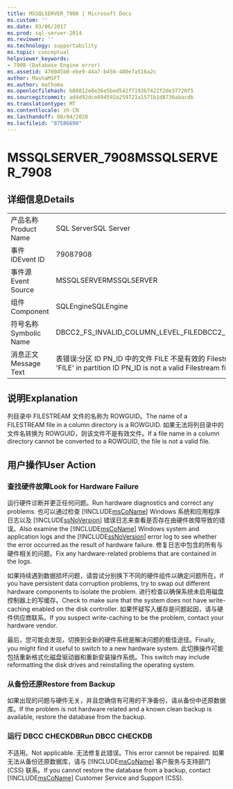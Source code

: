 ```yaml
---
title: MSSQLSERVER_7908 | Microsoft Docs
ms.custom: ''
ms.date: 03/06/2017
ms.prod: sql-server-2014
ms.reviewer: ''
ms.technology: supportability
ms.topic: conceptual
helpviewer_keywords:
- 7908 (Database Engine error)
ms.assetid: 470045b0-ebe9-44a7-b456-480e7a516a2c
author: MashaMSFT
ms.author: mathoma
ms.openlocfilehash: b80812e0e36e5bed542f7193b7422f2de37720f5
ms.sourcegitcommit: ad4d92dce894592a259721a1571b1d8736abacdb
ms.translationtype: MT
ms.contentlocale: zh-CN
ms.lasthandoff: 08/04/2020
ms.locfileid: "87586698"
---
```

# <a name="mssqlserver_7908"></a><span data-ttu-id="b6594-102">MSSQLSERVER_7908</span><span class="sxs-lookup"><span data-stu-id="b6594-102">MSSQLSERVER_7908</span></span>
    
## <a name="details"></a><span data-ttu-id="b6594-103">详细信息</span><span class="sxs-lookup"><span data-stu-id="b6594-103">Details</span></span>  
  
|||  
|-|-|  
|<span data-ttu-id="b6594-104">产品名称</span><span class="sxs-lookup"><span data-stu-id="b6594-104">Product Name</span></span>|<span data-ttu-id="b6594-105">SQL Server</span><span class="sxs-lookup"><span data-stu-id="b6594-105">SQL Server</span></span>|  
|<span data-ttu-id="b6594-106">事件 ID</span><span class="sxs-lookup"><span data-stu-id="b6594-106">Event ID</span></span>|<span data-ttu-id="b6594-107">7908</span><span class="sxs-lookup"><span data-stu-id="b6594-107">7908</span></span>|  
|<span data-ttu-id="b6594-108">事件源</span><span class="sxs-lookup"><span data-stu-id="b6594-108">Event Source</span></span>|<span data-ttu-id="b6594-109">MSSQLSERVER</span><span class="sxs-lookup"><span data-stu-id="b6594-109">MSSQLSERVER</span></span>|  
|<span data-ttu-id="b6594-110">组件</span><span class="sxs-lookup"><span data-stu-id="b6594-110">Component</span></span>|<span data-ttu-id="b6594-111">SQLEngine</span><span class="sxs-lookup"><span data-stu-id="b6594-111">SQLEngine</span></span>|  
|<span data-ttu-id="b6594-112">符号名称</span><span class="sxs-lookup"><span data-stu-id="b6594-112">Symbolic Name</span></span>|<span data-ttu-id="b6594-113">DBCC2_FS_INVALID_COLUMN_LEVEL_FILE</span><span class="sxs-lookup"><span data-stu-id="b6594-113">DBCC2_FS_INVALID_COLUMN_LEVEL_FILE</span></span>|  
|<span data-ttu-id="b6594-114">消息正文</span><span class="sxs-lookup"><span data-stu-id="b6594-114">Message Text</span></span>|<span data-ttu-id="b6594-115">表错误:分区 ID PN_ID 中的文件 FILE 不是有效的 Filestream 文件。</span><span class="sxs-lookup"><span data-stu-id="b6594-115">Table error: The file 'FILE' in partition ID PN_ID is not a valid Filestream file.</span></span>|  
  
## <a name="explanation"></a><span data-ttu-id="b6594-116">说明</span><span class="sxs-lookup"><span data-stu-id="b6594-116">Explanation</span></span>  
 <span data-ttu-id="b6594-117">列目录中 FILESTREAM 文件的名称为 ROWGUID。</span><span class="sxs-lookup"><span data-stu-id="b6594-117">The name of a FILESTREAM file in a column directory is a ROWGUID.</span></span> <span data-ttu-id="b6594-118">如果无法将列目录中的文件名转换为 ROWGUID，则该文件不是有效文件。</span><span class="sxs-lookup"><span data-stu-id="b6594-118">If a file name in a column directory cannot be converted to a ROWGUID, the file is not a valid file.</span></span>  
  
## <a name="user-action"></a><span data-ttu-id="b6594-119">用户操作</span><span class="sxs-lookup"><span data-stu-id="b6594-119">User Action</span></span>  
  
### <a name="look-for-hardware-failure"></a><span data-ttu-id="b6594-120">查找硬件故障</span><span class="sxs-lookup"><span data-stu-id="b6594-120">Look for Hardware Failure</span></span>  
 <span data-ttu-id="b6594-121">运行硬件诊断并更正任何问题。</span><span class="sxs-lookup"><span data-stu-id="b6594-121">Run hardware diagnostics and correct any problems.</span></span> <span data-ttu-id="b6594-122">也可以通过检查 [!INCLUDE[msCoName](../../includes/msconame-md.md)] Windows 系统和应用程序日志以及 [!INCLUDE[ssNoVersion](../../includes/ssnoversion-md.md)] 错误日志来查看是否存在由硬件故障导致的错误。</span><span class="sxs-lookup"><span data-stu-id="b6594-122">Also examine the [!INCLUDE[msCoName](../../includes/msconame-md.md)] Windows system and application logs and the [!INCLUDE[ssNoVersion](../../includes/ssnoversion-md.md)] error log to see whether the error occurred as the result of hardware failure.</span></span> <span data-ttu-id="b6594-123">修复日志中包含的所有与硬件相关的问题。</span><span class="sxs-lookup"><span data-stu-id="b6594-123">Fix any hardware-related problems that are contained in the logs.</span></span>  
  
 <span data-ttu-id="b6594-124">如果持续遇到数据损坏问题，请尝试分别换下不同的硬件组件以确定问题所在。</span><span class="sxs-lookup"><span data-stu-id="b6594-124">If you have persistent data corruption problems, try to swap out different hardware components to isolate the problem.</span></span> <span data-ttu-id="b6594-125">进行检查以确保系统未启用磁盘控制器上的写缓存。</span><span class="sxs-lookup"><span data-stu-id="b6594-125">Check to make sure that the system does not have write-caching enabled on the disk controller.</span></span> <span data-ttu-id="b6594-126">如果怀疑写入缓存是问题起因，请与硬件供应商联系。</span><span class="sxs-lookup"><span data-stu-id="b6594-126">If you suspect write-caching to be the problem, contact your hardware vendor.</span></span>  
  
 <span data-ttu-id="b6594-127">最后，您可能会发现，切换到全新的硬件系统是解决问题的极佳途径。</span><span class="sxs-lookup"><span data-stu-id="b6594-127">Finally, you might find it useful to switch to a new hardware system.</span></span> <span data-ttu-id="b6594-128">此切换操作可能包括重新格式化磁盘驱动器和重新安装操作系统。</span><span class="sxs-lookup"><span data-stu-id="b6594-128">This switch may include reformatting the disk drives and reinstalling the operating system.</span></span>  
  
### <a name="restore-from-backup"></a><span data-ttu-id="b6594-129">从备份还原</span><span class="sxs-lookup"><span data-stu-id="b6594-129">Restore from Backup</span></span>  
 <span data-ttu-id="b6594-130">如果出现的问题与硬件无关，并且您确信有可用的干净备份，请从备份中还原数据库。</span><span class="sxs-lookup"><span data-stu-id="b6594-130">If the problem is not hardware related and a known clean backup is available, restore the database from the backup.</span></span>  
  
### <a name="run-dbcc-checkdb"></a><span data-ttu-id="b6594-131">运行 DBCC CHECKDB</span><span class="sxs-lookup"><span data-stu-id="b6594-131">Run DBCC CHECKDB</span></span>  
 <span data-ttu-id="b6594-132">不适用。</span><span class="sxs-lookup"><span data-stu-id="b6594-132">Not applicable.</span></span> <span data-ttu-id="b6594-133">无法修复此错误。</span><span class="sxs-lookup"><span data-stu-id="b6594-133">This error cannot be repaired.</span></span> <span data-ttu-id="b6594-134">如果无法从备份还原数据库，请与 [!INCLUDE[msCoName](../../includes/msconame-md.md)] 客户服务与支持部门 (CSS) 联系。</span><span class="sxs-lookup"><span data-stu-id="b6594-134">If you cannot restore the database from a backup, contact [!INCLUDE[msCoName](../../includes/msconame-md.md)] Customer Service and Support (CSS).</span></span>  
  
  
